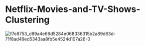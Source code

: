 # Netflix-Movies-and-TV-Shows-Clustering


![f7e8753_d89a4e66d5284e068336315b2a89d63d-71f8ad49ed5343aa8fb5e4524d107a26-0](https://github.com/shubham19nijwala/Netflix-Movies-and-TV-Shows-Clustering/assets/130289158/5438b731-308e-402d-9ed8-f67eb4070e56)
